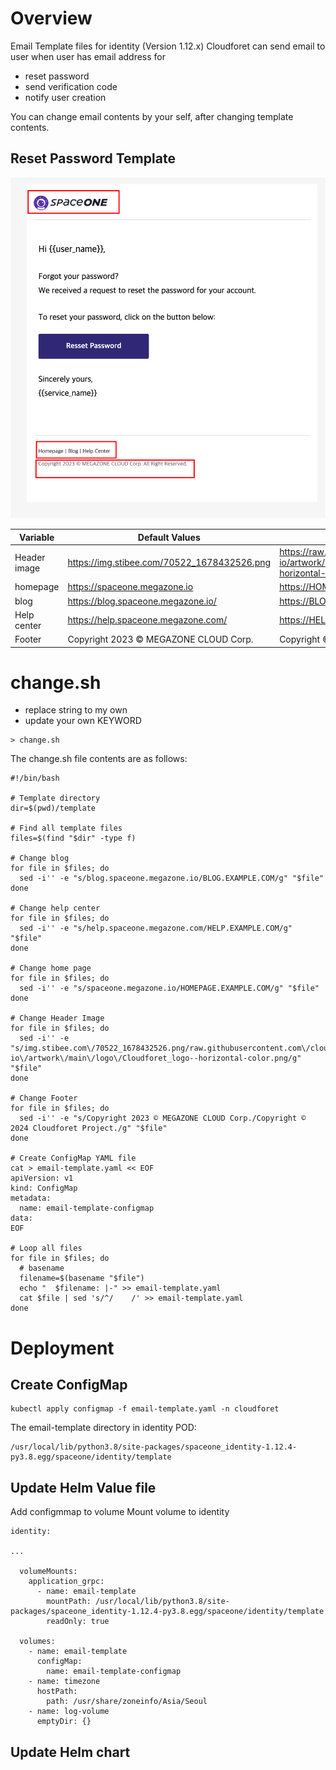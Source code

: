 # Overview

Email Template files for identity (Version 1.12.x)
Cloudforet can send email to user when user has email address for

* reset password
* send verification code
* notify user creation

You can change email contents by your self, after changing template contents.

## Reset Password Template

![Reset Password Template](images/reset_passwd.png)

| Variable     | Default Values                              | New Values                                  |
|--------------|---------------------------------------------|  ---- |
| Header image | https://img.stibee.com/70522_1678432526.png | https://raw.githubusercontent.com/cloudforet-io/artwork/main/logo/Cloudforet_logo--horizontal-color.png |
| homepage | https://spaceone.megazone.io                | https://HOMEPAGE.EXAMPLE.COM |
| blog | https://blog.spaceone.megazone.io/          | https://BLOG.EXAMPLE.COM/ |
| Help center | https://help.spaceone.megazone.com/         | https://HELP.EXAMPLE.COM/ |
| Footer | Copyright 2023 © MEGAZONE CLOUD Corp.       | Copyright © 2024 Cloudforet Project. |


# change.sh

* replace string to my own
* update your own KEYWORD

```
> change.sh  
```

The change.sh file contents are as follows:

```
#!/bin/bash

# Template directory
dir=$(pwd)/template

# Find all template files
files=$(find "$dir" -type f)

# Change blog
for file in $files; do
  sed -i'' -e "s/blog.spaceone.megazone.io/BLOG.EXAMPLE.COM/g" "$file"
done

# Change help center
for file in $files; do
  sed -i'' -e "s/help.spaceone.megazone.com/HELP.EXAMPLE.COM/g" "$file"
done

# Change home page
for file in $files; do
  sed -i'' -e "s/spaceone.megazone.io/HOMEPAGE.EXAMPLE.COM/g" "$file"
done

# Change Header Image
for file in $files; do
  sed -i'' -e "s/img.stibee.com\/70522_1678432526.png/raw.githubusercontent.com\/cloudforet-io\/artwork\/main\/logo\/Cloudforet_logo--horizontal-color.png/g" "$file"
done

# Change Footer
for file in $files; do
  sed -i'' -e "s/Copyright 2023 © MEGAZONE CLOUD Corp./Copyright © 2024 Cloudforet Project./g" "$file"
done

# Create ConfigMap YAML file
cat > email-template.yaml << EOF
apiVersion: v1
kind: ConfigMap
metadata:
  name: email-template-configmap
data:
EOF

# Loop all files
for file in $files; do
  # basename
  filename=$(basename "$file")
  echo "  $filename: |-" >> email-template.yaml
  cat $file | sed 's/^/    /' >> email-template.yaml
done
```

# Deployment

## Create ConfigMap

```
kubectl apply configmap -f email-template.yaml -n cloudforet
```

The email-template directory in identity POD: 
```
/usr/local/lib/python3.8/site-packages/spaceone_identity-1.12.4-py3.8.egg/spaceone/identity/template
```

## Update Helm Value file

Add configmmap to volume
Mount volume to identity

```
identity:

...

  volumeMounts:
    application_grpc:
      - name: email-template
        mountPath: /usr/local/lib/python3.8/site-packages/spaceone_identity-1.12.4-py3.8.egg/spaceone/identity/template
        readOnly: true

  volumes:
    - name: email-template
      configMap:
        name: email-template-configmap
    - name: timezone
      hostPath:
        path: /usr/share/zoneinfo/Asia/Seoul
    - name: log-volume
      emptyDir: {}

```

## Update Helm chart

